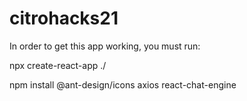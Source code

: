 # citrohacks21

In order to get this app working, you must run:

npx create-react-app ./

npm install @ant-design/icons axios react-chat-engine
